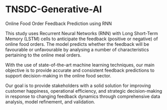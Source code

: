# TNSDC-Generative-AI


Online Food Order Feedback Prediction using RNN

This study uses Recurrent Neural Networks (RNN) with Long Short-Term Memory (LSTM) cells to anticipate the feedback (positive or negative) of online food orders. The model predicts whether the feedback will be favourable or unfavourable by analysing a number of characteristics pertaining to the online meal orders.


With the use of state-of-the-art machine learning techniques, our main objective is to provide accurate and consistent feedback predictions to support decision-making in the online food sector.

Our goal is to provide stakeholders with a solid solution for improving customer happiness, operational efficiency, and strategic decision-making in response to changing feedback dynamics through comprehensive data analysis, model refinement, and validation.

